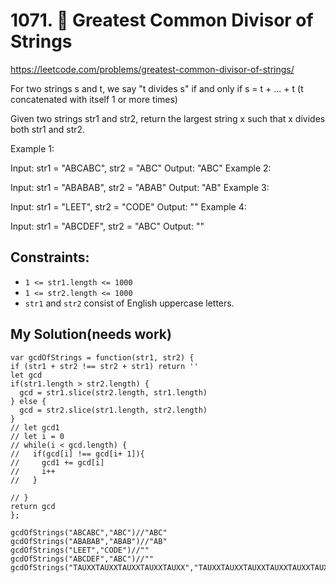 # 1071. 🌟 Greatest Common Divisor of Strings 
https://leetcode.com/problems/greatest-common-divisor-of-strings/

For two strings s and t, we say "t divides s" if and only if s = t + ... + t  (t concatenated with itself 1 or more times)

Given two strings str1 and str2, return the largest string x such that x divides both str1 and str2.

 

Example 1:

Input: str1 = "ABCABC", str2 = "ABC"
Output: "ABC"
Example 2:

Input: str1 = "ABABAB", str2 = "ABAB"
Output: "AB"
Example 3:

Input: str1 = "LEET", str2 = "CODE"
Output: ""
Example 4:

Input: str1 = "ABCDEF", str2 = "ABC"
Output: ""
 

## Constraints:

- `1 <= str1.length <= 1000`
- `1 <= str2.length <= 1000`
- `str1` and `str2` consist of English uppercase letters.

## My Solution(needs work)
````
var gcdOfStrings = function(str1, str2) {
if (str1 + str2 !== str2 + str1) return ''
let gcd 
if(str1.length > str2.length) {
  gcd = str1.slice(str2.length, str1.length)
} else {
  gcd = str2.slice(str1.length, str2.length)
}
// let gcd1 
// let i = 0
// while(i < gcd.length) {
//   if(gcd[i] !== gcd[i+ 1]){
//     gcd1 += gcd[i]
//     i++
//   }
  
// }
return gcd
};

gcdOfStrings("ABCABC","ABC")//"ABC"
gcdOfStrings("ABABAB","ABAB")//"AB"
gcdOfStrings("LEET","CODE")//""
gcdOfStrings("ABCDEF","ABC")//""
gcdOfStrings("TAUXXTAUXXTAUXXTAUXXTAUXX","TAUXXTAUXXTAUXXTAUXXTAUXXTAUXXTAUXXTAUXXTAUXX")//"TAUXX"
````
